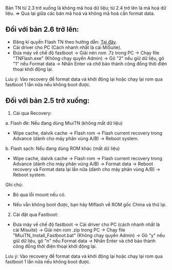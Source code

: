 Bản TN từ 2.3 trở xuống là không mã hoá dữ liệu; từ 2.4 trở lên là mã hoá dữ liệu.
=> Qua lại giữa các bản mã hoá và không mã hoá cần format data.

## Đối với bản 2.6 trở lên:
- Đăng kí quyền Flash TN theo hướng dẫn: [Tại đây](https://github.com/nvthang2303/HyperTN/blob/main/Active/Registration_VIE.md).
-  Cài driver cho PC (Cách nhanh nhất là cài MiSuite). 
- Đưa máy về chế độ fastboot -> Giải nén rom .7z trong PC -> Chạy file "TNFlash.exe" (Không chạy quyền Admin) -> Gõ "2" nếu giữ dữ liệu, gõ "1" nếu Format data -> Nhấn Enter và chờ báo thành công đồng thời điện thoại khởi động lại.

Lưu ý: Vào recovery để format data và khởi động lại hoặc chạy lại rom qua fastboot 1 lần nữa nếu không boot được.

## Đối với bản 2.5 trở xuống:
1. Cài qua Recovery:

a. Flash đè: Nếu đang dùng MiuiTN  (không mất dữ liệu)

- Wipe cache, dalvik cache -> Flash rom -> Flash current recovery trong Advance  (dành cho máy phân vùng A/B) -> Reboot system.

b. Flash sạch: Nếu đang dùng ROM khác (mất dữ liệu)

- Wipe cache, dalvik cache -> Flash rom -> Flash current recovery trong Advance (dành cho máy phân vùng A/B) -> Format data -> Reboot recovery và Format data lại lần nữa (dành cho máy phân vùng A/B) -> Reboot system.

Ghi chú:

- Bỏ qua lỗi mount nếu có.

- Nếu vẫn không boot được, bạn hãy Miflash về ROM gốc China và thử lại.

2. Cài đặt qua Fastboot:

- Đưa máy về chế độ fastboot -> Cài driver cho PC 
(cách nhanh nhất là cài Misuite) -> Giải nén rom .zip trong PC -> Chạy file "MiuiTN_Install_Fastboot.bat" (Không chạy quyền Admin) -> Gõ "y" nếu giữ dữ liệu, gõ "n" nếu Format data -> Nhấn Enter và chờ báo thành công đồng thời điện thoại khởi động lại.

Lưu ý: Vào recovery để format data và khởi động lại hoặc chạy lại rom qua fastboot 1 lần nữa nếu không boot được.
